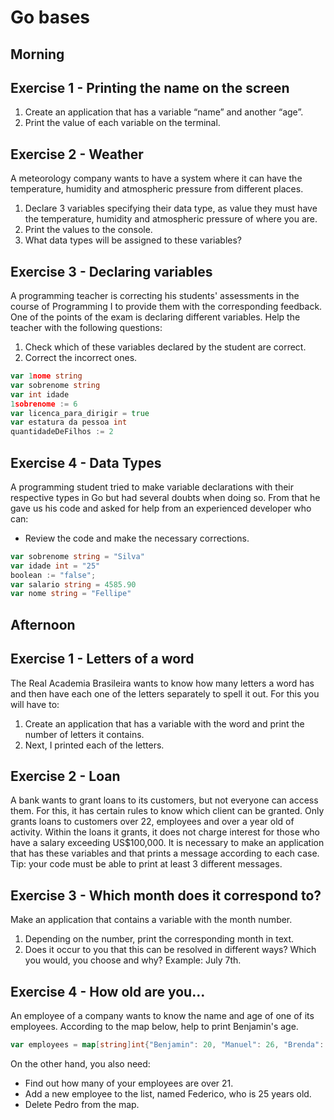 # Go bases

## Morning

## Exercise 1 - Printing the name on the screen
1. Create an application that has a variable “name” and another “age”.
2. Print the value of each variable on the terminal.

## Exercise 2 - Weather
A meteorology company wants to have a system where it can have the temperature, humidity and
atmospheric pressure from different places.
1. Declare 3 variables specifying their data type, as value they must
have the temperature, humidity and atmospheric pressure of where you are.
2. Print the values ​​to the console.
3. What data types will be assigned to these variables?

## Exercise 3 - Declaring variables

A programming teacher is correcting his students' assessments in the course of
Programming I to provide them with the corresponding feedback. One of the points of the exam is
declaring different variables.
Help the teacher with the following questions:
1. Check which of these variables declared by the student are correct.
2. Correct the incorrect ones.
```go
var 1nome string
var sobrenome string
var int idade
1sobrenome := 6
var licenca_para_dirigir = true
var estatura da pessoa int
quantidadeDeFilhos := 2
```

## Exercise 4 - Data Types

A programming student tried to make variable declarations with their respective
types in Go but had several doubts when doing so. From that he gave us his code and
asked for help from an experienced developer who can:
- Review the code and make the necessary corrections.

```go
var sobrenome string = "Silva"
var idade int = "25"
boolean := "false";
var salario string = 4585.90
var nome string = "Fellipe"
```

## Afternoon

## Exercise 1 - Letters of a word

The Real Academia Brasileira wants to know how many letters a word has and then have each one
of the letters separately to spell it out. For this you will have to:
1. Create an application that has a variable with the word and print the number of
letters it contains.
2. Next, I printed each of the letters.

## Exercise 2 - Loan

A bank wants to grant loans to its customers, but not everyone can access them.
For this, it has certain rules to know which client can be granted. Only
grants loans to customers over 22, employees and over a year old
of activity. Within the loans it grants, it does not charge interest for those who have a
salary exceeding US$100,000.
It is necessary to make an application that has these variables and that prints a message
according to each case.
Tip: your code must be able to print at least 3 different messages.

## Exercise 3 - Which month does it correspond to?

Make an application that contains a variable with the month number.
1. Depending on the number, print the corresponding month in text.
2. Does it occur to you that this can be resolved in different ways? Which you
would, you choose and why?
Example: July 7th.


## Exercise 4 - How old are you...
An employee of a company wants to know the name and age of one of its employees.
According to the map below, help to print Benjamin's age.
```go
var employees = map[string]int{"Benjamin": 20, "Manuel": 26, "Brenda": 19, "Dario": 44, "Pedro": 30}
```

On the other hand, you also need:
- Find out how many of your employees are over 21.
- Add a new employee to the list, named Federico, who is 25 years old.
- Delete Pedro from the map.
